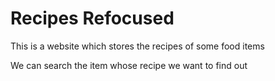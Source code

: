 <h1>Recipes Refocused</h1>
<p>This is a website which stores the recipes of some food items</p>
<p>We can search the item whose recipe we want to find out</p>
